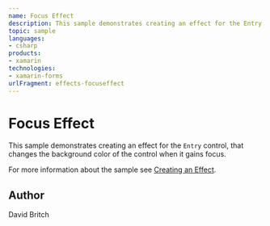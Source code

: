 ```yaml
---
name: Focus Effect
description: This sample demonstrates creating an effect for the Entry control, that changes the background color of the control when it gains focus.
topic: sample
languages:
- csharp
products:
- xamarin
technologies:
- xamarin-forms
urlFragment: effects-focuseffect
---
```

Focus Effect
============

This sample demonstrates creating an effect for the `Entry` control, that changes the background color of the control when it gains focus.

For more information about the sample see [Creating an Effect](https://developer.xamarin.com/guides/xamarin-forms/effects/creating/).

Author
------

David Britch

